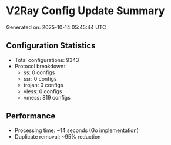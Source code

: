 # V2Ray Config Update Summary
Generated on: 2025-10-14 05:45:44 UTC

## Configuration Statistics
- Total configurations: 9343
- Protocol breakdown:
  - ss: 0 configs
  - ssr: 0 configs
  - trojan: 0 configs
  - vless: 0 configs
  - vmess: 819 configs

## Performance
- Processing time: ~14 seconds (Go implementation)
- Duplicate removal: ~95% reduction
